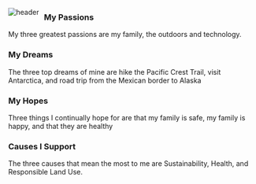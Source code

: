 <img src="media/title.gif"
     alt="header"
     style="float: left; margin-right: 10px;" />

### My Passions
My three greatest passions are my family, the outdoors and technology.

### My Dreams
The three top dreams of mine are hike the Pacific Crest Trail, visit Antarctica, and road trip from the Mexican border to Alaska

### My Hopes
Three things I continually hope for are that my family is safe, my family is happy, and that they are healthy

### Causes I Support
The three causes that mean the most to me are Sustainability, Health, and Responsible Land Use.